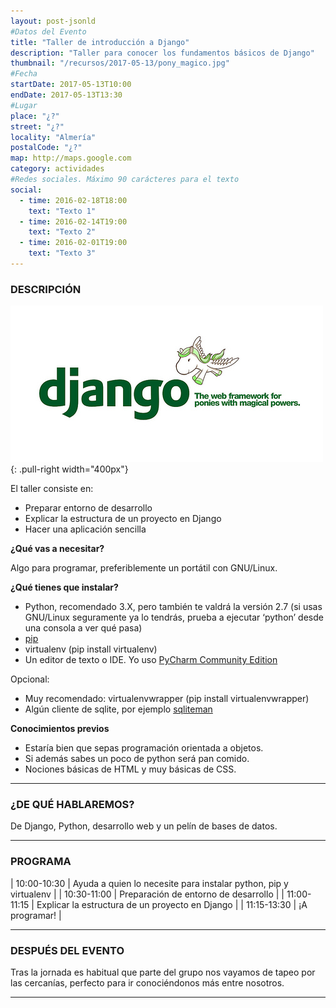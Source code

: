 ```yaml
---
layout: post-jsonld
#Datos del Evento
title: "Taller de introducción a Django"
description: "Taller para conocer los fundamentos básicos de Django"
thumbnail: "/recursos/2017-05-13/pony_magico.jpg"
#Fecha
startDate: 2017-05-13T10:00
endDate: 2017-05-13T13:30
#Lugar
place: "¿?"
street: "¿?"
locality: "Almería"
postalCode: "¿?"
map: http://maps.google.com
category: actividades
#Redes sociales. Máximo 90 carácteres para el texto
social:
  - time: 2016-02-18T18:00
    text: "Texto 1"
  - time: 2016-02-14T19:00
    text: "Texto 2"	
  - time: 2016-02-01T19:00
    text: "Texto 3"
---
```


### DESCRIPCIÓN

![Pony mágico](/recursos/2017-05-13/pony_magico.jpg){: .pull-right width="400px"}

El taller consiste en:

- Preparar entorno de desarrollo
- Explicar la estructura de un proyecto en Django
- Hacer una aplicación sencilla


**¿Qué vas a necesitar?**

Algo para programar, preferiblemente un portátil con GNU/Linux. 


**¿Qué tienes que instalar?**

- Python, recomendado 3.X, pero también te valdrá la versión 2.7 (si usas GNU/Linux seguramente ya lo tendrás, prueba a ejecutar ‘python’ desde una consola a ver qué pasa)
- [pip](https://pip.pypa.io/en/stable/)
- virtualenv (pip install virtualenv)
- Un editor de texto o IDE. Yo uso [PyCharm Community Edition](https://www.jetbrains.com/pycharm/)

Opcional: 

- Muy recomendado: virtualenvwrapper (pip install virtualenvwrapper)
- Algún cliente de sqlite, por ejemplo [sqliteman](http://sqliteman.yarpen.cz/)


**Conocimientos previos**

- Estaría bien que sepas programación orientada a objetos. 
- Si además sabes un poco de python será pan comido.
- Nociones básicas de HTML y muy básicas de CSS.

---

### ¿DE QUÉ HABLAREMOS?

De Django, Python, desarrollo web y un pelín de bases de datos.

---


### PROGRAMA


| 10:00-10:30   | Ayuda a quien lo necesite para instalar python, pip y virtualenv |
| 10:30-11:00   | Preparación de entorno de desarrollo |
| 11:00-11:15 	| Explicar la estructura de un proyecto en Django |
| 11:15-13:30 	| ¡A programar! |

---



### DESPUÉS DEL EVENTO

Tras la jornada es habitual que parte del grupo nos vayamos de tapeo por las cercanías, perfecto para ir conociéndonos más entre nosotros.

---


